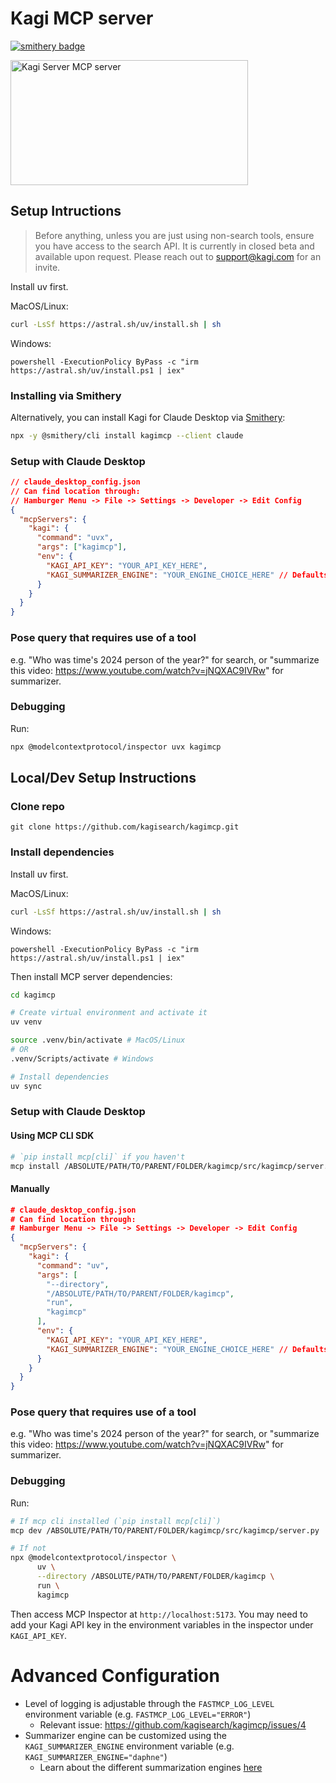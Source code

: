 # Kagi MCP server

[![smithery badge](https://smithery.ai/badge/kagimcp)](https://smithery.ai/server/kagimcp)

<a href="https://glama.ai/mcp/servers/xabrrs4bka">
  <img width="380" height="200" src="https://glama.ai/mcp/servers/xabrrs4bka/badge" alt="Kagi Server MCP server" />
</a>

## Setup Intructions
> Before anything, unless you are just using non-search tools, ensure you have access to the search API. It is currently in closed beta and available upon request. Please reach out to support@kagi.com for an invite.

Install uv first.

MacOS/Linux:
```bash
curl -LsSf https://astral.sh/uv/install.sh | sh
```

Windows:
```
powershell -ExecutionPolicy ByPass -c "irm https://astral.sh/uv/install.ps1 | iex"
```
### Installing via Smithery

Alternatively, you can install Kagi for Claude Desktop via [Smithery](https://smithery.ai/server/kagimcp):

```bash
npx -y @smithery/cli install kagimcp --client claude
```

### Setup with Claude Desktop
```json
// claude_desktop_config.json
// Can find location through:
// Hamburger Menu -> File -> Settings -> Developer -> Edit Config
{
  "mcpServers": {
    "kagi": {
      "command": "uvx",
      "args": ["kagimcp"],
      "env": {
        "KAGI_API_KEY": "YOUR_API_KEY_HERE",
        "KAGI_SUMMARIZER_ENGINE": "YOUR_ENGINE_CHOICE_HERE" // Defaults to "cecil" engine if env var not present
      }
    }
  }
}
```

### Pose query that requires use of a tool
e.g. "Who was time's 2024 person of the year?" for search, or "summarize this video: https://www.youtube.com/watch?v=jNQXAC9IVRw" for summarizer.

### Debugging
Run:
```bash
npx @modelcontextprotocol/inspector uvx kagimcp
```

## Local/Dev Setup Instructions

### Clone repo
`git clone https://github.com/kagisearch/kagimcp.git`

### Install dependencies
Install uv first.

MacOS/Linux:
```bash
curl -LsSf https://astral.sh/uv/install.sh | sh
```

Windows:
```
powershell -ExecutionPolicy ByPass -c "irm https://astral.sh/uv/install.ps1 | iex"
```

Then install MCP server dependencies:
```bash
cd kagimcp

# Create virtual environment and activate it
uv venv

source .venv/bin/activate # MacOS/Linux
# OR
.venv/Scripts/activate # Windows

# Install dependencies
uv sync
```
### Setup with Claude Desktop

#### Using MCP CLI SDK
```bash
# `pip install mcp[cli]` if you haven't
mcp install /ABSOLUTE/PATH/TO/PARENT/FOLDER/kagimcp/src/kagimcp/server.py -v "KAGI_API_KEY=API_KEY_HERE"
```

#### Manually
```json
# claude_desktop_config.json
# Can find location through:
# Hamburger Menu -> File -> Settings -> Developer -> Edit Config
{
  "mcpServers": {
    "kagi": {
      "command": "uv",
      "args": [
        "--directory",
        "/ABSOLUTE/PATH/TO/PARENT/FOLDER/kagimcp",
        "run",
        "kagimcp"
      ],
      "env": {
        "KAGI_API_KEY": "YOUR_API_KEY_HERE",
        "KAGI_SUMMARIZER_ENGINE": "YOUR_ENGINE_CHOICE_HERE" // Defaults to "cecil" engine if env var not present
      }
    }
  }
}
```

### Pose query that requires use of a tool
e.g. "Who was time's 2024 person of the year?" for search, or "summarize this video: https://www.youtube.com/watch?v=jNQXAC9IVRw" for summarizer.

### Debugging
Run:
```bash
# If mcp cli installed (`pip install mcp[cli]`)
mcp dev /ABSOLUTE/PATH/TO/PARENT/FOLDER/kagimcp/src/kagimcp/server.py

# If not
npx @modelcontextprotocol/inspector \
      uv \
      --directory /ABSOLUTE/PATH/TO/PARENT/FOLDER/kagimcp \
      run \
      kagimcp
```
Then access MCP Inspector at `http://localhost:5173`. You may need to add your Kagi API key in the environment variables in the inspector under `KAGI_API_KEY`.

# Advanced Configuration
- Level of logging is adjustable through the `FASTMCP_LOG_LEVEL` environment variable (e.g. `FASTMCP_LOG_LEVEL="ERROR"`)
  - Relevant issue: https://github.com/kagisearch/kagimcp/issues/4
- Summarizer engine can be customized using the `KAGI_SUMMARIZER_ENGINE` environment variable (e.g. `KAGI_SUMMARIZER_ENGINE="daphne"`)
  - Learn about the different summarization engines [here](https://help.kagi.com/kagi/api/summarizer.html#summarization-engines)
